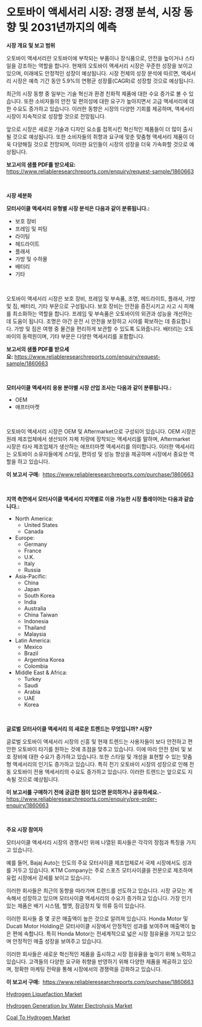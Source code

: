 <p><h1>오토바이 액세서리 시장: 경쟁 분석, 시장 동향 및 2031년까지의 예측</h1></p><p><strong>시장 개요 및 보고 범위</strong></p>
<p><p>오토바이 액세서리란 오토바이에 부착되는 부품이나 장식품으로, 안전을 높이거나 스타일을 강조하는 역할을 합니다. 현재의 오토바이 액세서리 시장은 꾸준한 성장을 보이고 있으며, 미래에도 안정적인 성장이 예상됩니다. 시장 전체의 성장 분석에 따르면, 액세서리 시장은 예측 기간 동안 5.9%의 연평균 성장률(CAGR)로 성장할 것으로 예상됩니다. </p><p>최근의 시장 동향 중 일부는 기술 혁신과 환경 친화적 제품에 대한 수요 증가로 볼 수 있습니다. 또한 소비자들의 안전 및 편의성에 대한 요구가 높아지면서 고급 액세서리에 대한 수요도 증가하고 있습니다. 이러한 동향은 시장의 다양한 기회를 제공하며, 액세서리 시장이 지속적으로 성장할 것으로 전망됩니다. </p><p>앞으로 시장은 새로운 기술과 디자인 요소를 접목시킨 혁신적인 제품들이 더 많이 출시될 것으로 예상됩니다. 또한 소비자들의 취향과 요구에 맞춘 맞춤형 액세서리 제품이 더욱 다양해질 것으로 전망되며, 이러한 요인들이 시장의 성장을 더욱 가속화할 것으로 예상됩니다.</p></p>
<p><strong>보고서의 샘플 PDF를 받으세요:</strong> <a href="https://www.reliableresearchreports.com/enquiry/request-sample/1860663">https://www.reliableresearchreports.com/enquiry/request-sample/1860663</a></p>
<p>&nbsp;</p>
<p><strong>시장 세분화</strong></p>
<p><strong>모터사이클 액세서리 유형별 시장 분석은 다음과 같이 분류됩니다.:</strong></p>
<p><ul><li>보호 장비</li><li>프레임 및 피팅</li><li>라이팅</li><li>헤드라이트</li><li>플래셔</li><li>가방 및 수하물</li><li>배터리</li><li>기타</li></ul></p>
<p>&nbsp;</p>
<p><p>오토바이 액세서리 시장은 보호 장비, 프레임 및 부속품, 조명, 헤드라이트, 플래셔, 가방 및 짐, 배터리, 기타 부문으로 구성됩니다. 보호 장비는 안전을 증진시키고 사고 시 피해를 최소화하는 역할을 합니다. 프레임 및 부속품은 오토바이의 외관과 성능을 개선하는 데 도움이 됩니다. 조명은 야간 운전 시 안전을 보장하고 시야를 확보하는 데 중요합니다. 가방 및 짐은 여행 중 물건을 편리하게 보관할 수 있도록 도와줍니다. 배터리는 오토바이의 동력원이며, 기타 부문은 다양한 액세서리를 포함합니다.</p></p>
<p><strong>보고서의 샘플 PDF를 받으세요:</strong>&nbsp;<a href="https://www.reliableresearchreports.com/enquiry/request-sample/1860663">https://www.reliableresearchreports.com/enquiry/request-sample/1860663</a></p>
<p>&nbsp;</p>
<p><strong> 모터사이클 액세서리 응용 분야별 시장 산업 조사는 다음과 같이 분류됩니다.:</strong></p>
<p><ul><li>OEM</li><li>애프터마켓</li></ul></p>
<p>&nbsp;</p>
<p><p>오토바이 액세서리 시장은 OEM 및 Aftermarket으로 구성되어 있습니다. OEM 시장은 원래 제조업체에서 생산되어 자체 차량에 장착되는 액세서리를 말하며, Aftermarket 시장은 타사 제조업체가 생산하는 애프터마켓 액세서리를 의미합니다. 이러한 액세서리는 오토바이 소유자들에게 스타일, 편의성 및 성능 향상을 제공하며 시장에서 중요한 역할을 하고 있습니다.</p></p>
<p><strong>이 보고서 구매:</strong>&nbsp; <a href="https://www.reliableresearchreports.com/purchase/1860663">https://www.reliableresearchreports.com/purchase/1860663</a></p>
<p>&nbsp;</p>
<p><strong>지역 측면에서 모터사이클 액세서리 지역별로 이용 가능한 시장 플레이어는 다음과 같습니다.:</strong></p>
<p><ul>
    <li>
        North America:
        <ul>
            <li>United States</li>
            <li>Canada</li>
        </ul>
    </li>
    <li>
        Europe:
        <ul>
            <li>Germany</li>
            <li>France</li>
            <li>U.K.</li>
            <li>Italy</li>
            <li>Russia</li>
        </ul>
    </li>
    <li>
        Asia-Pacific:
        <ul>
            <li>China</li>
            <li>Japan</li>
            <li>South Korea</li>
            <li>India</li>
            <li>Australia</li>
            <li>China Taiwan</li>
            <li>Indonesia</li>
            <li>Thailand</li>
            <li>Malaysia</li>
        </ul>
    </li>
    <li>
        Latin America:
        <ul>
            <li>Mexico</li>
            <li>Brazil</li>
            <li>Argentina Korea</li>
            <li>Colombia</li>
        </ul>
    </li>
    <li>
        Middle East & Africa:
        <ul>
            <li>Turkey</li>
            <li>Saudi</li>
            <li>Arabia</li>
            <li>UAE</li>
            <li>Korea</li>
        </ul>
    </li>
    </ul></p>
<p>&nbsp;</p>
<p><strong>글로벌 모터사이클 액세서리 의 새로운 트렌드는 무엇입니까? 시장?</strong></p>
<p><p>글로벌 오토바이 액세서리 시장의 신흥 및 현재 트렌드는 사용자들이 보다 안전하고 편안한 오토바이 타기를 원하는 것에 초점을 맞추고 있습니다. 이에 따라 안전 장비 및 보호 장비에 대한 수요가 증가하고 있습니다. 또한 스타일 및 개성을 표현할 수 있는 맞춤형 액세서리의 인기도 증가하고 있습니다. 특히 전기 오토바이 시장의 성장으로 인해 전동 오토바이 전용 액세서리의 수요도 증가하고 있습니다. 이러한 트렌드는 앞으로도 지속될 것으로 예상됩니다.</p></p>
<p><strong>이 보고서를 구매하기 전에 궁금한 점이 있으면 문의하거나 공유하세요.</strong>- <a href="https://www.reliableresearchreports.com/enquiry/pre-order-enquiry/1860663">https://www.reliableresearchreports.com/enquiry/pre-order-enquiry/1860663</a></p>
<p>&nbsp;</p>
<p><strong>주요 시장 참여자</strong></p>
<p><p>모터사이클 액세서리 시장의 경쟁사인 위에 나열된 회사들은 각각의 장점과 특징을 가지고 있습니다.</p><p>예를 들어, Bajaj Auto는 인도의 주요 모터사이클 제조업체로서 국제 시장에서도 성과를 거두고 있습니다. KTM Company는 주로 스포츠 모터사이클을 전문으로 제조하며 유럽 시장에서 강세를 보이고 있습니다.</p><p>이러한 회사들은 최근의 동향을 따라가며 트렌드를 선도하고 있습니다. 시장 규모는 계속해서 성장하고 있으며 모터사이클 액세서리의 수요가 증가하고 있습니다. 가장 인기 있는 제품은 배기 시스템, 헬멧, 잠금장치 및 의류 등이 있습니다.</p><p>이러한 회사들 중 몇 곳은 매출액이 높은 것으로 알려져 있습니다. Honda Motor 및 Ducati Motor Holding은 모터사이클 시장에서 안정적인 성과를 보여주며 매출액이 높은 편에 속합니다. 특히 Honda Motor는 전세계적으로 넓은 시장 점유율을 가지고 있으며 안정적인 매출 성장을 보여주고 있습니다.</p><p>이러한 회사들은 새로운 혁신적인 제품을 출시하고 시장 점유율을 높이기 위해 노력하고 있습니다. 고객들의 다양한 요구와 취향을 반영하기 위해 다양한 제품을 제공하고 있으며, 정확한 마케팅 전략을 통해 시장에서의 경쟁력을 강화하고 있습니다.</p></p>
<p><strong>이 보고서 구매:</strong>&nbsp;&nbsp;<a href="https://www.reliableresearchreports.com/purchase/1860663">https://www.reliableresearchreports.com/purchase/1860663</a></p>
<p><p><a href="https://github.com/edytherolanlouisejk1miz0wig/Market-Research-Report-List-1/blob/main/hydrogen-liquefaction-market.md">Hydrogen Liquefaction Market</a></p><p><a href="https://github.com/RoccoManning/Market-Research-Report-List-4/blob/main/hydrogen-generation-by-water-electrolysis-market.md">Hydrogen Generation by Water Electrolysis Market</a></p><p><a href="https://github.com/peachesmcdowel1/Market-Research-Report-List-1/blob/main/coal-to-hydrogen-market.md">Coal To Hydrogen Market</a></p></p>
